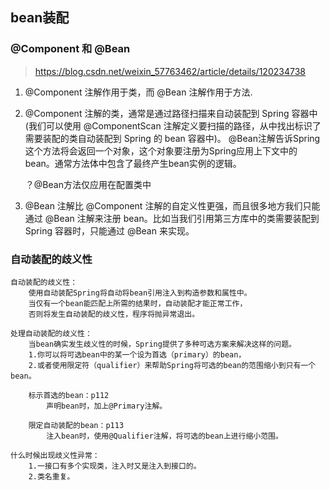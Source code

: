 ##  bean装配 

### @Component 和 @Bean

> https://blog.csdn.net/weixin_57763462/article/details/120234738

1. @Component 注解作用于类，而 @Bean 注解作用于方法.

2. @Component 注解的类，通常是通过路径扫描来自动装配到 Spring 容器中
   		(我们可以使用 @ComponentScan 注解定义要扫描的路径，从中找出标识了需要装配的类自动装配到 Spring 的 bean 容器中)。
      @Bean注解告诉Spring这个方法将会返回一个对象，这个对象要注册为Spring应用上下文中的bean。通常方法体中包含了最终产生bean实例的逻辑。
     
     ？@Bean方法仅应用在配置类中
     
3. @Bean 注解比 @Component 注解的自定义性更强，而且很多地方我们只能通过 @Bean 注解来注册 bean。比如当我们引用第三方库中的类需要装配到 Spring 容器时，只能通过 @Bean 来实现。

### 自动装配的歧义性

```
自动装配的歧义性：
	使用自动装配Spring将自动将bean引用注入到构造参数和属性中。
	当仅有一个bean能匹配上所需的结果时，自动装配才能正常工作，
	否则将发生自动装配的歧义性，程序将抛异常退出。

处理自动装配的歧义性：
	当bean确实发生歧义性的时候，Spring提供了多种可选方案来解决这样的问题。
	1.你可以将可选bean中的某一个设为首选（primary）的bean，
	2.或者使用限定符（qualifier）来帮助Spring将可选的bean的范围缩小到只有一个bean。	
	
	标示首选的bean：p112
		声明bean时，加上@Primary注解。
		
	限定自动装配的bean：p113
		注入bean时，使用@Qualifier注解，将可选的bean上进行缩小范围。
		
什么时候出现歧义性异常：
	1.一接口有多个实现类，注入时又是注入到接口的。
	2.类名重复。
```

